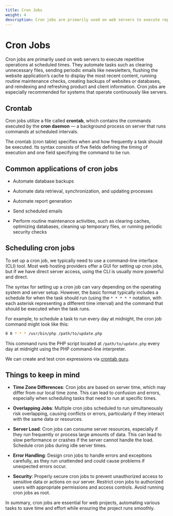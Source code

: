 ```yaml
---
title: Cron Jobs
weight: 4
description: Cron jobs are primarily used on web servers to execute repetitive operations at scheduled times. They automate tasks such as clearing unnecessary files, sending periodic emails like newsletters, flushing the website application’s cache to display the most recent content, running routine maintenance checks, creating backups of websites or databases, and reindexing and refreshing product and client information. Cron jobs are especially recommended for systems that operate continuously like servers.
---
```


# Cron Jobs

Cron jobs are primarily used on web servers to execute repetitive operations at scheduled times. They automate tasks such as clearing unnecessary files, sending periodic emails like newsletters, flushing the website application’s cache to display the most recent content, running routine maintenance checks, creating backups of websites or databases, and reindexing and refreshing product and client information. Cron jobs are especially recommended for systems that operate continuously like servers.

## Crontab

Cron jobs utilize a file called **crontab**, which contains the commands executed by the **cron daemon** — a background process on server that runs commands at scheduled intervals.

The crontab (cron table) specifies when and how frequently a task should be executed. Its syntax consists of five fields defining the timing of execution and one field specifying the command to be run.

## Common applications of cron jobs

- Automate database backups

- Automate data retrieval, synchronization, and updating processes

- Automate report generation

- Send scheduled emails

- Perform routine maintenance activities, such as clearing caches, optimizing databases, cleaning up temporary files, or running periodic security checks

## Scheduling cron jobs

To set up a cron job, we typically need to use a command-line interface (CLI) tool. Most web hosting providers offer a GUI for setting up cron jobs, but if we have direct server access, using the CLI is usually more powerful and direct.

The syntax for setting up a cron job can vary depending on the operating system and server setup. However, the basic format typically includes a schedule for when the task should run (using the `* * * * *` notation, with each asterisk representing a different time interval) and the command that should be executed when the task runs.

For example, to schedule a task to run every day at midnight, the cron job command might look like this:

```bash
0 0 * * * /usr/bin/php /path/to/update.php
```

This command runs the PHP script located at `/path/to/update.php` every day at midnight using the PHP command-line interpreter.

We can create and test cron expressions via [crontab guru](https://crontab.guru).

## Things to keep in mind

- **Time Zone Differences**: Cron jobs are based on server time, which may differ from our local time zone. This can lead to confusion and errors, especially when scheduling tasks that need to run at specific times.

- **Overlapping Jobs**: Multiple cron jobs scheduled to run simultaneously risk overlapping, causing conflicts or errors, particularly if they interact with the same data or resources.

- **Server Load**: Cron jobs can consume server resources, especially if they run frequently or process large amounts of data. This can lead to slow performance or crashes if the server cannot handle the load. Schedule cron jobs during idle server times.

- **Error Handling**: Design cron jobs to handle errors and exceptions carefully, as they run unattended and could cause problems if unexpected errors occur.

- **Security**: Properly secure cron jobs to prevent unauthorized access to sensitive data or actions on our server. Restrict cron jobs to authorized users with appropriate permissions and access controls. Avoid running cron jobs as root.

In summary, cron jobs are essential for web projects, automating various tasks to save time and effort while ensuring the project runs smoothly.
